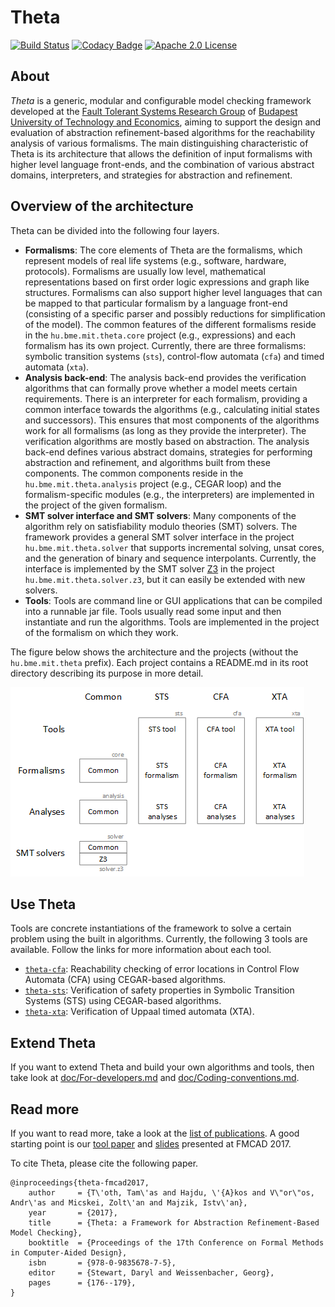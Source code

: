 # Theta

[![Build Status](https://travis-ci.org/FTSRG/theta.svg?branch=master)](https://travis-ci.org/FTSRG/theta)
[![Codacy Badge](https://api.codacy.com/project/badge/Grade/bc5270fd2ba2412bb5f4b81b42d4b9f8)](https://www.codacy.com/app/tothtamas28/theta?utm_source=github.com&amp;utm_medium=referral&amp;utm_content=FTSRG/theta&amp;utm_campaign=Badge_Grade)
[![Apache 2.0 License](https://img.shields.io/badge/license-Apache--2-brightgreen.svg?style=flat)](https://www.apache.org/licenses/LICENSE-2.0)

## About

_Theta_ is a generic, modular and configurable model checking framework developed at the [Fault Tolerant Systems Research Group](http://inf.mit.bme.hu/en) of [Budapest University of Technology and Economics](http://www.bme.hu/?language=en), aiming to support the design and evaluation of abstraction refinement-based algorithms for the reachability analysis of various formalisms.
The main distinguishing characteristic of Theta is its architecture that allows the definition of input formalisms with higher level language front-ends, and the combination of various abstract domains, interpreters, and strategies for abstraction and refinement.

## Overview of the architecture

Theta can be divided into the following four layers.

* **Formalisms**: The core elements of Theta are the formalisms, which represent models of real life systems (e.g., software, hardware, protocols). Formalisms are usually low level, mathematical representations based on first order logic expressions and graph like structures. Formalisms can also support higher level languages that can be mapped to that particular formalism by a language front-end (consisting of a specific parser and possibly reductions for simplification of the model). The common features of the different formalisms reside in the `hu.bme.mit.theta.core` project (e.g., expressions) and each formalism has its own project. Currently, there are three formalisms: symbolic transition systems (`sts`), control-flow automata (`cfa`) and timed automata (`xta`).
* **Analysis back-end**: The analysis back-end provides the verification algorithms that can formally prove whether a model meets certain requirements. There is an interpreter for each formalism, providing a common interface towards the algorithms (e.g., calculating initial states and successors). This ensures that most components of the algorithms work for all formalisms (as long as they provide the interpreter). The verification algorithms are mostly based on abstraction. The analysis back-end defines various abstract domains, strategies for performing abstraction and refinement, and algorithms built from these components. The common components reside in the `hu.bme.mit.theta.analysis` project (e.g., CEGAR loop) and the formalism-specific modules (e.g., the interpreters) are implemented in the project of the given formalism.
* **SMT solver interface and SMT solvers**: Many components of the algorithm rely on satisfiability modulo theories (SMT) solvers. The framework provides a general SMT solver interface in the project `hu.bme.mit.theta.solver` that supports incremental solving, unsat cores, and the generation of binary and sequence interpolants. Currently, the interface is implemented by the SMT solver [Z3](https://github.com/Z3Prover/z3) in the project `hu.bme.mit.theta.solver.z3`, but it can easily be extended with new solvers.
* **Tools**: Tools are command line or GUI applications that can be compiled into a runnable jar file. Tools usually read some input and then instantiate and run the algorithms. Tools are implemented in the project of the formalism on which they work.

The figure below shows the architecture and the projects (without the `hu.bme.mit.theta` prefix). Each project contains a README.md in its root directory describing its purpose in more detail.

![Architecture](doc/images/architecture.png)

## Use Theta

Tools are concrete instantiations of the framework to solve a certain problem using the built in algorithms. Currently, the following 3 tools are available. Follow the links for more information about each tool.

* [`theta-cfa`](hu.bme.mit.theta.cfa/README.md): Reachability checking of error locations in Control Flow Automata (CFA) using CEGAR-based algorithms.
* [`theta-sts`](hu.bme.mit.theta.sts/README.md): Verification of safety properties in Symbolic Transition Systems (STS) using CEGAR-based algorithms.
* [`theta-xta`](hu.bme.mit.theta.xta/README.md): Verification of Uppaal timed automata (XTA).

## Extend Theta

If you want to extend Theta and build your own algorithms and tools, then take look at [doc/For-developers.md](doc/For-developers.md) and [doc/Coding-conventions.md](doc/Coding-conventions.md).

## Read more

If you want to read more, take a look at the [list of publications](http://home.mit.bme.hu/~hajdua/theta/). A good starting point is our [tool paper](http://home.mit.bme.hu/~hajdua/theta/fmcad2017.pdf) and [slides](https://www.slideshare.net/AkosHajdu/theta-a-framework-for-abstraction-refinementbased-model-checking) presented at FMCAD 2017.

To cite Theta, please cite the following paper.

```
@inproceedings{theta-fmcad2017,
    author     = {T\'oth, Tam\'as and Hajdu, \'{A}kos and V\"or\"os, Andr\'as and Micskei, Zolt\'an and Majzik, Istv\'an},
    year       = {2017},
    title      = {Theta: a Framework for Abstraction Refinement-Based Model Checking},
    booktitle  = {Proceedings of the 17th Conference on Formal Methods in Computer-Aided Design},
    isbn       = {978-0-9835678-7-5},
    editor     = {Stewart, Daryl and Weissenbacher, Georg},
    pages      = {176--179},
}
```

